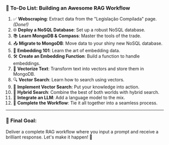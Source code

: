 ### 🚀 To-Do List: Building an Awesome RAG Workflow

1. ✅ **Webscraping**: Extract data from the "Legislação Compilada" page. *(Done!)*  
2. 🌐 **Deploy a NoSQL Database**: Set up a robust NoSQL database.  
3. 📚 **Learn MongoDB & Compass**: Master the tools of the trade.  
4. 📤 **Migrate to MongoDB**: Move data to your shiny new NoSQL database.  
5. 🧩 **Embedding 101**: Learn the art of embedding data.  
6. 🛠️ **Create an Embedding Function**: Build a function to handle embeddings.  
7. 🧠 **Vectorize Text**: Transform text into vectors and store them in MongoDB.  
8. 🔍 **Vector Search**: Learn how to search using vectors.  
9. 🧪 **Implement Vector Search**: Put your knowledge into action.  
10. 🔄 **Hybrid Search**: Combine the best of both worlds with hybrid search.  
11. 🤖 **Integrate an LLM**: Add a language model to the mix.  
12. 🎯 **Complete the Workflow**: Tie it all together into a seamless process.

---

### 🎯 **Final Goal**:  
Deliver a complete RAG workflow where you input a prompt and receive a brilliant response. Let's make it happen! 🚀